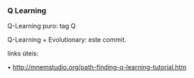 ### Q Learning

Q-Learning puro: tag Q

Q-Learning + Evolutionary: este commit.


links úteis:

• http://mnemstudio.org/path-finding-q-learning-tutorial.htm
